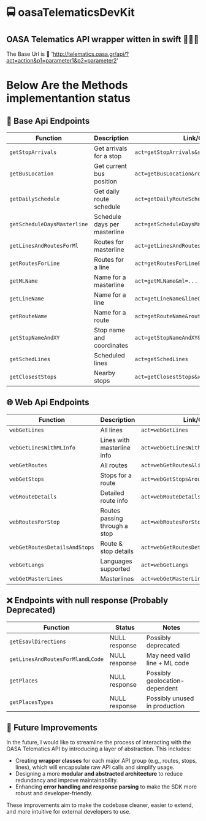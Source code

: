 # 🚍 oasaTelematicsDevKit
## OASA Telematics API wrapper witten in swift 👨🏻‍💻

The Base Url is 🔗 'http://telematics.oasa.gr/api/?act=action&p1=parameter1&p2=parameter2'

# Below Are the Methods implementantion status 
## 🚌 Base Api Endpoints

| Function                       | Description                      | Link/Call Example                                      |
|-------------------------------|----------------------------------|--------------------------------------------------------|
| `getStopArrivals`             | Get arrivals for a stop          | `act=getStopArrivals&stopCode=...`                    |
| `getBusLocation`              | Get current bus position         | `act=getBusLocation&routeCode=...`                    |
| `getDailySchedule`            | Get daily route schedule         | `act=getDailyRouteSchedule&routeCode=...&date=...`    |
| `getScheduleDaysMasterline`   | Schedule days per masterline     | `act=getScheduleDaysMasterline&ml=...`                |
| `getLinesAndRoutesForMl`      | Routes for masterline            | `act=getLinesAndRoutesForMl&ml=...`                   |
| `getRoutesForLine`            | Routes for a line                | `act=getRoutesForLine&lineCode=...`                   |
| `getMLName`                   | Name for a masterline            | `act=getMLName&ml=...`                                |
| `getLineName`                 | Name for a line                  | `act=getLineName&lineCode=...`                        |
| `getRouteName`                | Name for a route                 | `act=getRouteName&routeCode=...`                      |
| `getStopNameAndXY`            | Stop name and coordinates        | `act=getStopNameAndXY&stopCode=...`                   |
| `getSchedLines`               | Scheduled lines                  | `act=getSchedLines`                                   |
| `getClosestStops`             | Nearby stops                     | `act=getClosestStops&x=...&y=...`                     |

## 🌐 Web Api Endpoints

| Function                        | Description                      | Link/Call Example                                    |
|--------------------------------|----------------------------------|------------------------------------------------------|
| `webGetLines`                  | All lines                        | `act=webGetLines`                                   |
| `webGetLinesWithMLInfo`        | Lines with masterline info       | `act=webGetLinesWithMLInfo`                         |
| `webGetRoutes`                 | All routes                       | `act=webGetRoutes&lineCode=...`                     |
| `webGetStops`                  | Stops for a route                | `act=webGetStops&routeCode=...`                     |
| `webRouteDetails`              | Detailed route info              | `act=webRouteDetails&routeCode=...`                 |
| `webRoutesForStop`             | Routes passing through a stop    | `act=webRoutesForStop&stopCode=...`                 |
| `webGetRoutesDetailsAndStops`  | Route & stop details             | `act=webGetRoutesDetailsAndStops&lineCode=...`      |
| `webGetLangs`                  | Languages supported              | `act=webGetLangs`                                   |
| `webGetMasterLines`            | Masterlines                      | `act=webGetMasterLines`                             |


## ❌ Endpoints with null response (Probably Deprecated)

| Function                          | Status           | Notes                                |
|----------------------------------|------------------|--------------------------------------|
| `getEsavlDirections`             | NULL response    | Possibly deprecated                  |
| `getLinesAndRoutesForMlandLCode` | NULL response    | May need valid line + ML code        |
| `getPlaces`                      | NULL response    | Possibly geolocation-dependent       |
| `getPlacesTypes`                 | NULL response    | Possibly unused in production        |

## 🚀 Future Improvements

In the future, I would like to streamline the process of interacting with the OASA Telematics API by introducing a layer of abstraction. This includes:

- Creating **wrapper classes** for each major API group (e.g., routes, stops, lines), which will encapsulate raw API calls and simplify usage.
- Designing a more **modular and abstracted architecture** to reduce redundancy and improve maintainability.
- Enhancing **error handling and response parsing** to make the SDK more robust and developer-friendly.

These improvements aim to make the codebase cleaner, easier to extend, and more intuitive for external developers to use.

